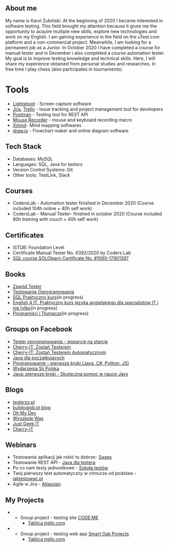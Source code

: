 



## About me

My name is Karol Żubiński.
At the beginning of 2020 I became interested in software testing. This field brought my attention because it gives me the opportunity to acquire multiple new skills, explore new technologies and work on my English. I am gaining experience in the field on the uTest.com platform and a non-commercial project. Meanwhile, I am looking for a permanent job as a Junior. In October 2020 I have completed a course for manual tester and in December i also completed a course automation tester. 
My goal is to improve testing knowledge and technical skills. Here, I will share my experience obtained from personal studies and researches. 
In free time I play chess (also participates in tournaments).


# Tools
  - [Lightshoot](https://app.prntscr.com/pl/) - Screen capture software
  - [Jira](https://www.atlassian.com/software/jira0), [Trello](https://trello.com/) - Issue tracking and project management tool for developers
  - [Postman](https://www.postman.com/) - Testing tool for REST API
  - [Mouse Recorder](https://www.mouserecorder.com/) - mouse and keyboard recording macro
  - [Xmind](https://www.xmind.net/)- Mind mapping softwares
  - [draw.io](https://app.diagrams.net/) - Flowchart maker and online diagram software


## Tech Stack

* Databases: MySQL
* Languages: SQL, Java for testers
* Version Control Systems: Git
* Other tools: TestLink, Slack

## Courses 

* CodersLab - Automation tester  finished  in December 2020 (Course included 104h online + 40h self work)
* CodersLab - Manual Tester- finished in october 2020 (Course included 80h training with couch + 40h self work)

## Certificates

* ISTQB: Foundation Level 
* Certificate Manual Tester No. 6392/2020 by Coders Lab
* [SQL course SOLOlearn Certificate No. #1060-17901397](https://www.sololearn.com/Certificate/1060-17901397/pdf/)



## Books

* [Zawód Tester](https://ksiegarnia.pwn.pl/Zawod-tester.-Od-decyzji-do-zdobycia-doswiadczenia,743423772,p.html)
* [Testowanie Oprogramowania](https://helion.pl/ksiazki/testowanie-oprogramowania-podrecznik-dla-poczatkujacych-rafal-pawlak,szteop.htm#format/d)
* [SQL Praktyczny kurs](https://helion.pl/ksiazki/praktyczny-kurs-sql-wydanie-iii-danuta-mendrala-marcin-szeliga,pksql3.htm#format/d)(in progress)
* [English 4 IT. Praktyczny kurs języka angielskiego dla specjalistów IT i nie tylko](https://helion.pl/ksiazki/english-4-it-praktyczny-kurs-jezyka-angielskiego-dla-specjalistow-it-i-nie-tylko-beata-blaszczyk,anginf.htm#format/d)(in progress)
* [Programiści i Tłumacze](https://helion.pl/ksiazki/programisci-i-tlumacze-wprowadzenie-do-lokalizacji-oprogramowania-agenor-hofmann-delbor-marta-bartnicka,protlu.htm#format/d)(in progress)


## Groups on Facebook
 
* [Tester oprogramowania - wsparcie na starcie](https://www.facebook.com/groups/testeroprogramowania/?ref=group_header)
* [Cherry-IT: Zostań Testerem](https://www.facebook.com/groups/2133784529983322)
* [Cherry-IT: Zostań Testerem Automatycznym](https://www.facebook.com/groups/195487914423878)
* [Java dla początkujących](https://www.facebook.com/groups/231900600895570/)
* [Programowanie - pierwsze kroki (Java, C#, Python, JS)](https://www.facebook.com/groups/485381788583271)
* [Wydarzenia Sii Polska](https://www.facebook.com/groups/SiiPoland.events/?ref=group_header)
* [Java: pierwsze kroki - Skuteczna pomoc w nauce Javy](https://www.facebook.com/groups/michal.akademiakodu)



## Blogs 

* [testerzy.pl](http://testerzy.pl)
* [bulldogjob.pl blog](https://bulldogjob.pl/blog)
* [Oh My Dev](https://ohmydev.pl/communities/testing)
* [Wyszkole Was](https://www.wyszkolewas.com.pl/)
* [Just Geek IT](https://geek.justjoin.it/)
* [Cherry-IT](http://cherry-it.pl/)


## Webinars

* Testowanie aplikacji jak robić to dobrze- [Sages](https://www.sages.pl/)
* Testowanie REST API - [Java dla testera](https://javadlatestera.pl/)
* Po co nam testy jednostkowe - [Szkoła testów](https://szkolatestow.online/)
* Twój pierwszy test automatyczny w chmurze od podstaw - [jaktestować.pl]( https://jaktestowac.pl/)
* Agile w Jira - [Atlassian](https://ttpsc.com/pl/atlassian/)

## My Projects

* - Group project - testing site [CODE:ME](https://codeme.quellio.com/)
     - [Tablica trello.com](https://trello.com/b/jERw9zEh/codeme-www-bugi)
     
* - Group project - testing web app [Smart Oak Projects](http://smartoak-landingpage-dev-bucket.s3-website.eu-central-1.amazonaws.com/pl/)
     - [Tablica trello.com](https://trello.com/b/9MzZ5Bvc/smart-oak-frontend)







      
